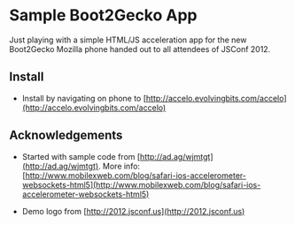 # Sample Boot2Gecko App

Just playing with a simple HTML/JS acceleration app for the new Boot2Gecko Mozilla phone handed out to all attendees of JSConf 2012.

## Install

* Install by navigating on phone to [http://accelo.evolvingbits.com/accelo](http://accelo.evolvingbits.com/accelo)

## Acknowledgements

* Started with sample code from [http://ad.ag/wjmtgt](http://ad.ag/wjmtgt). More info: [http://www.mobilexweb.com/blog/safari-ios-accelerometer-websockets-html5](http://www.mobilexweb.com/blog/safari-ios-accelerometer-websockets-html5)

* Demo logo from [http://2012.jsconf.us](http://2012.jsconf.us)
